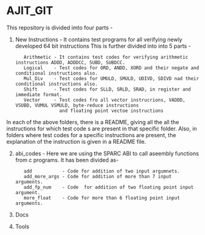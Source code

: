 # AJIT_GIT
This repository is divided imto four parts -  

   1. New Instructions - It contains test programs for all verifying newly developed 64 bit instructions
       This is further divided into into 5 parts -
    
             Arithmetic - It contains test codes for verifying arithmetic instructions ADDD, ADDDCC, SUBD, SUBDCC.
             Logical    - Test codes for ORD, ANDD, XORD and their negate and conditional instructions also.
             Mul_Div    - Test codes for UMULD, SMULD, UDIVD, SDIVD nad their conditional instructions also.
             Shift      - Test codes for SLLD, SRLD, SRAD, in register and immediate format.
             Vector     - Test codes fro all vector instrucrions, VADDD, VSUBD, VUMUL VSMULD, byte-reduce instructions 
                          and floating point vectoe instructions
                          
   In each of the above folders, there is a README, giving all the all the instructions for which test code s are present in that specific folder. Also, in folders where test codes for a specific instructions are present, the explanation of the instruction is given in a README file.
 
    
  2. abi_codes             - Here we are using the SPARC ABI to call aseembly functions from c programs.
      It has been divided as-
            
            add           - Code for addition of two input argumnets.
            add_more_args - Code for addition of more than 7 input arguments.
            add_fp_num    - Code  for addition of two floating point input argument.
            more_float    - Code for more than 6 floating point input arguments.
 3. Docs
 
 4. Tools
            

